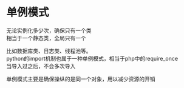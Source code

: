 # 单例模式

无论实例化多少次，确保只有一个类  
相当于一个静态类，全局只有一个  
  
比如数据库类、日志类、线程池等。  
python的import机制也属于一种单例模式，相当于php中的require_once  
当导入过之后，不会多次导入  

单例模式主要是确保操纵的是同一个对象，用以减少资源的开销